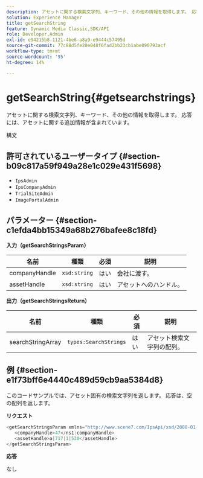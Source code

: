 ```yaml
---
description: アセットに関する検索文字列、キーワード、その他の情報を取得します。 応答には、アセットに関する追加情報が含まれています。
solution: Experience Manager
title: getSearchString
feature: Dynamic Media Classic,SDK/API
role: Developer,Admin
exl-id: e94215b8-1121-4be6-a8a9-e9444c57495d
source-git-commit: 77c88d5fe20e048f6fad2bb23cb1abe090793acf
workflow-type: tm+mt
source-wordcount: '95'
ht-degree: 14%

---
```


# getSearchString{#getsearchstrings}

アセットに関する検索文字列、キーワード、その他の情報を取得します。 応答には、アセットに関する追加情報が含まれています。

構文

## 許可されているユーザータイプ {#section-b09c817a59f949a28e1c029e431f5698}

* `IpsAdmin`
* `IpsCompanyAdmin`
* `TrialSiteAdmin`
* `ImagePortalAdmin`

## パラメーター {#section-c1efda4bb15349a68b276bafee8c18fd}

**入力（getSearchStringsParam）**

| 名前 | 種類 | 必須 | 説明 |
|---|---|---|---|
| companyHandle | `xsd:string` | はい | 会社に渡す。 |
| assetHandle | `xsd:string` | はい | アセットへのハンドル。 |

**出力（getSearchStringsReturn）**

| 名前 | 種類 | 必須 | 説明 |
|---|---|---|---|
| searchStringArray | `types:SearchStrings` | はい | アセット検索文字列の配列。 |

## 例 {#section-e1f73bff6e4440c489d59cb9aa5384d8}

このコードサンプルでは、アセット固有の検索文字列を返します。 応答は、空の配列を返します。

**リクエスト**

```java
<getSearchStringsParam xmlns="http://www.scene7.com/IpsApi/xsd/2008-01-15">
   <companyHandle>47</ns1:companyHandle>
   <assetHandle>a|717|1|530</assetHandle>
</getSearchStringsParam>
```

**応答**

なし
